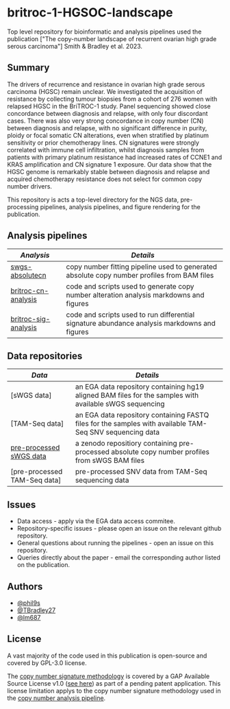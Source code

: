 # britroc-1-HGSOC-landscape
Top level repository for bioinformatic and analysis pipelines used the publication ["The copy-number landscape of recurrent ovarian high grade serous carcinoma"] Smith & Bradley et al. 2023.

## Summary

The drivers of recurrence and resistance in ovarian high grade serous carcinoma (HGSC) remain unclear. We investigated the acquisition of resistance by collecting tumour biopsies from a cohort of 276 women with relapsed HGSC in the BriTROC-1 study. Panel sequencing showed close concordance between diagnosis and relapse, with only four discordant cases. There was also very strong concordance in copy number (CN) between diagnosis and relapse, with no significant difference in purity, ploidy or focal somatic CN alterations, even when stratified by platinum sensitivity or prior chemotherapy lines. CN signatures were strongly correlated with immune cell infiltration, whilst diagnosis samples from patients with primary platinum resistance had increased rates of CCNE1 and KRAS amplification and CN signature 1 exposure. Our data show that the HGSC genome is remarkably stable between diagnosis and relapse and acquired chemotherapy resistance does not select for common copy number drivers.

This repository is acts a top-level directory for the NGS data, pre-processing pipelines, analysis pipelines, and figure rendering for the publication.

## Analysis pipelines

|*Analysis*|*Details*|
|----------|---------|
|[swgs-absolutecn](https://github.com/Phil9S/swgs-absolutecn/tree/publication)|copy number fitting pipeline used to generated absolute copy number profiles from BAM files|
|[britroc-cn-analysis](https://github.com/BRITROC/britroc-cn-analysis)|code and scripts used to generate copy number alteration analysis markdowns and figures|
|[britroc-sig-analysis](https://github.com/BRITROC/britroc-sig-analysis)|code and scripts used to run differential signature abundance analysis markdowns and figures|

## Data repositories
|*Data*|*Details*|
|------|---------|
|[sWGS data]|an EGA data repository containing hg19 aligned BAM files for the samples with available sWGS sequencing|                  
|[TAM-Seq data]|an EGA data repository containing FASTQ files for the samples with available TAM-Seq SNV sequencing data|
|[pre-processed sWGS data](https://zenodo.org/record/7573784#.ZD6uPXbMJPY)|a zenodo repositiory containing pre-processed absolute copy number profiles from sWGS BAM files|
|[pre-processed TAM-Seq data]|pre-processed SNV data from TAM-Seq sequencing data|

## Issues

- Data access - apply via the EGA data access commitee.
- Repository-specific issues - please open an issue on the relevant github repository.
- General questions about running the pipelines - open an issue on this repository.
- Queries directly about the paper - email the corresponding author listed on the publication.

## Authors

- [@phil9s](https://github.com/Phil9S)
- [@TBradley27](https://github.com/TBradley27)
- [@lm687](https://github.com/lm687)

## License
A vast majority of the code used in this publication is open-source and covered by GPL-3.0 license.
 
The [copy number signature methodology](https://github.com/markowetzlab/CINSignatureQuantification) is covered by a GAP Available Source License v1.0 ([see here](https://github.com/markowetzlab/CINSignatureQuantification/blob/main/LICENSE)) as part of a pending patent application. This license limitation applys to the copy number signature methodology used in the [copy number analysis pipeline](https://github.com/BRITROC/britroc-cn-analysis).
